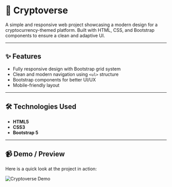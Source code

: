 # 🌌 Cryptoverse

A simple and responsive web project showcasing a modern design for a cryptocurrency-themed platform. Built with HTML, CSS, and Bootstrap components to ensure a clean and adaptive UI.

---

## ✨ Features
- Fully responsive design with Bootstrap grid system  
- Clean and modern navigation using `<ul>` structure  
- Bootstrap components for better UI/UX  
- Mobile-friendly layout  

---

## 🛠️ Technologies Used
- **HTML5**  
- **CSS3**  
- **Bootstrap 5**  

---

## 📹 Demo / Preview
Here is a quick look at the project in action:  

![Cryptoverse Demo](assets/demo.gif)
